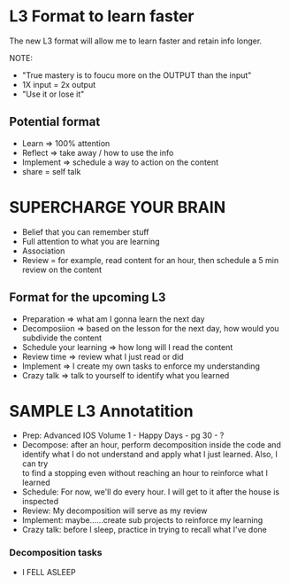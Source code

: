 # L3 Format to learn faster

The new L3 format will allow me to learn faster and retain info longer. 

NOTE:
- "True mastery is to foucu more on the OUTPUT than the input"
- 1X input = 2x output
- "Use it or lose it"

## Potential format 
- Learn => 100% attention
- Reflect => take away / how to use the info
- Implement => schedule a way to action on the content
- share = self talk

# SUPERCHARGE YOUR BRAIN
- Belief that you can remember stuff
- Full attention to what you are learning
- Association
- Review = for example, read content for an hour, then schedule a 5 min review on the content

## Format for the upcoming L3 
- Preparation => what am I gonna learn the next day 
- Decomposiion => based on the lesson for the next day, how would you subdivide the content
- Schedule your learning => how long will I read the content
- Review time => review what I just read or did
- Implement => I create my own tasks to enforce my understanding
- Crazy talk => talk to yourself to identify what you learned

# SAMPLE L3 Annotatition
- Prep: Advanced IOS Volume 1 - Happy Days - pg 30 - ?
- Decompose: after an hour, perform decomposition inside the code and identify what I do not understand and apply what I just learned. Also, I can try  
  to find a stopping even without reaching an hour to reinforce what I learned
- Schedule: For now, we'll do every hour. I will get to it after the house is inspected
- Review: My decomposition will serve as my review
- Implement: maybe......create sub projects to reinforce my learning
- Crazy talk: before I sleep, practice in trying to recall what I've done 

### Decomposition tasks
- I FELL ASLEEP

